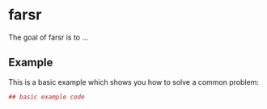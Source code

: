 # farsr

The goal of farsr is to ...

## Example

This is a basic example which shows you how to solve a common problem:

``` r
## basic example code
```
